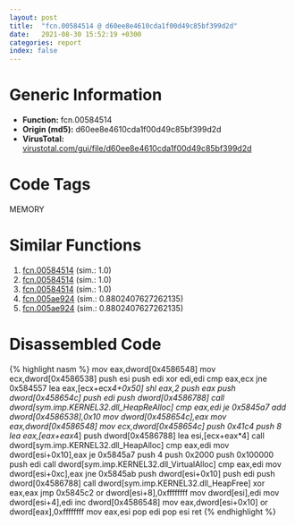```yaml
---
layout: post
title:  "fcn.00584514 @ d60ee8e4610cda1f00d49c85bf399d2d"
date:   2021-08-30 15:52:19 +0300
categories: report
index: false
---
```


# Generic Information
- **Function:** fcn.00584514
- **Origin (md5):** d60ee8e4610cda1f00d49c85bf399d2d
- **VirusTotal:** [virustotal.com/gui/file/d60ee8e4610cda1f00d49c85bf399d2d][virustotal_ref]

# Code Tags
<span class="tag" id="MEMORY">MEMORY</span>


# Similar Functions

1. [fcn.00584514][similar_1_ref] (sim.: 1.0)
2. [fcn.00584514][similar_2_ref] (sim.: 1.0)
3. [fcn.00584514][similar_3_ref] (sim.: 1.0)
4. [fcn.005ae924][similar_4_ref] (sim.: 0.8802407627262135)
5. [fcn.005ae924][similar_5_ref] (sim.: 0.8802407627262135)


# Disassembled Code

{% highlight nasm %}
mov eax,dword[0x4586548]
mov ecx,dword[0x4586538]
push esi
push edi
xor edi,edi
cmp eax,ecx
jne 0x584557
lea eax,[ecx+ecx*4+0x50]
shl eax,2
push eax
push dword[0x458654c]
push edi
push dword[0x4586788]
call dword[sym.imp.KERNEL32.dll_HeapReAlloc]
cmp eax,edi
je 0x5845a7
add dword[0x4586538],0x10
mov dword[0x458654c],eax
mov eax,dword[0x4586548]
mov ecx,dword[0x458654c]
push 0x41c4
push 8
lea eax,[eax+eax*4]
push dword[0x4586788]
lea esi,[ecx+eax*4]
call dword[sym.imp.KERNEL32.dll_HeapAlloc]
cmp eax,edi
mov dword[esi+0x10],eax
je 0x5845a7
push 4
push 0x2000
push 0x100000
push edi
call dword[sym.imp.KERNEL32.dll_VirtualAlloc]
cmp eax,edi
mov dword[esi+0xc],eax
jne 0x5845ab
push dword[esi+0x10]
push edi
push dword[0x4586788]
call dword[sym.imp.KERNEL32.dll_HeapFree]
xor eax,eax
jmp 0x5845c2
or dword[esi+8],0xffffffff
mov dword[esi],edi
mov dword[esi+4],edi
inc dword[0x4586548]
mov eax,dword[esi+0x10]
or dword[eax],0xffffffff
mov eax,esi
pop edi
pop esi
ret 
{% endhighlight %}


[similar_1_ref]: /report/fcn.00584514@8a9a5a47e947688a2f90ef26deea6dad
[similar_2_ref]: /report/fcn.00584514@7222f99e9d37678c6831c282d2d5fc22
[similar_3_ref]: /report/fcn.00584514@e1b4b070d3a680688b19064f5a6f71dc
[similar_4_ref]: /report/fcn.005ae924@4e8d6f73c8261716f687f8d06429ef4d
[similar_5_ref]: /report/fcn.005ae924@792ba17bc3097e6be31d5d8d17300850
[virustotal_ref]: https://www.virustotal.com/gui/file/d60ee8e4610cda1f00d49c85bf399d2d